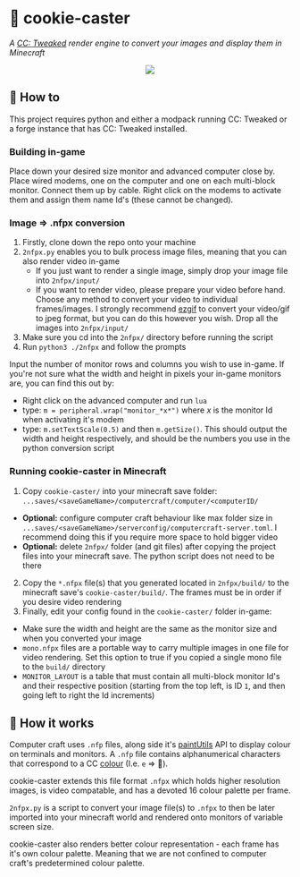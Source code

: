 # :cookie: cookie-caster

_A [CC: Tweaked](https://tweaked.cc/) render engine to convert your images and display them in Minecraft_
<div align="center">
	<img src="https://media.giphy.com/media/v1.Y2lkPTc5MGI3NjExYjI0MTcxOGY0a2c1cnQyemY3cm5ycnlzZ2duZTJtNTh3NjM2enB4YyZlcD12MV9pbnRlcm5hbF9naWZfYnlfaWQmY3Q9Zw/cpYN50eSMbac3Phf4w/giphy-downsized-large.gif">
</div>

## :memo: How to
This project requires python and either a modpack running CC: Tweaked or a forge instance that has CC: Tweaked installed.

### Building in-game 
Place down your desired size monitor and advanced computer close by. Place wired modems, one on the computer and one on each multi-block monitor. Connect them up by cable. Right click on the modems to activate them and assign them name Id's (these cannot be changed).
### Image => .nfpx conversion
1. Firstly, clone down the repo onto your machine
2. `2nfpx.py` enables you to bulk process image files, meaning that you can also render video in-game
    * If you just want to render a single image, simply drop your image file into `2nfpx/input/`
    * If you want to render video, please prepare your video before hand. Choose any method to convert your video to individual frames/images. I strongly recommend [ezgif](https://ezgif.com/video-to-jpg) to convert your video/gif to jpeg format, but you can do this however you wish. Drop all the images into `2nfpx/input/`
3. Make sure you cd into the `2nfpx/` directory before running the script
4. Run `python3 ./2nfpx` and follow the prompts

Input the number of monitor rows and columns you wish to use in-game. If you're not sure what the width and height in pixels your in-game monitors are, you can find this out by:
* Right click on the advanced computer and run `lua`
* type: `m = peripheral.wrap("monitor_*x*")` where *x* is the monitor Id when activating it's modem
* type: `m.setTextScale(0.5)` and then `m.getSize()`. This should output the width and height respectively, and should be the numbers you use in the python conversion script

### Running cookie-caster in Minecraft
1. Copy `cookie-caster/` into your minecraft save folder: `...saves/<saveGameName>/computercraft/computer/<computerID/`
* **Optional:** configure computer craft behaviour like max folder size in `...saves/<saveGameName>/serverconfig/computercraft-server.toml`. I recommend doing this if you require more space to hold bigger video
* **Optional:** delete `2nfpx/` folder (and git files) after copying the project files into your minecraft save. The python script does not need to be there
2. Copy the `*.nfpx` file(s) that you generated located in `2nfpx/build/` to the minecraft save's `cookie-caster/build/`. The frames must be in order if you desire video rendering
3. Finally, edit your config found in the `cookie-caster/` folder in-game:
* Make sure the width and height are the same as the monitor size and when you converted your image
* `mono.nfpx` files are a portable way to carry multiple images in one file for video rendering. Set this option to true if you copied a single mono file to the `build/` directory
* `MONITOR_LAYOUT` is a table that must contain all multi-block monitor Id's and their respective position (starting from the top left, is ID `1`, and then going left to right the Id increments)

## :wrench: How it works
Computer craft uses `.nfp` files, along side it's [paintUtils](https://computercraft.info/wiki/Paintutils_(API)) API to display colour on terminals and monitors. A `.nfp` file contains alphanumerical characters that correspond to a CC [colour](https://www.computercraft.info/wiki/Colors_(API)) (I.e. `e` => :red_circle:).

cookie-caster extends this file format `.nfpx` which holds higher resolution images, is video compatable, and has a devoted 16 colour palette per frame.

`2nfpx.py` is a script to convert your image file(s) to `.nfpx` to then be later imported into your minecraft world and rendered onto monitors of variable screen size.

cookie-caster also renders better colour representation - each frame has it's own colour palette. Meaning that we are not confined to computer craft's predetermined colour palette.

